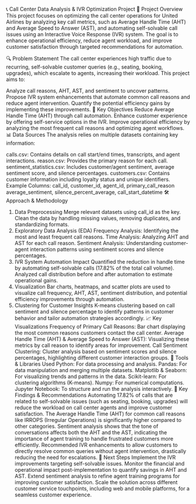 📞 Call Center Data Analysis & IVR Optimization Project
🚀 Project Overview
This project focuses on optimizing the call center operations for United Airlines by analyzing key call metrics, such as Average Handle Time (AHT) and Average Speed to Answer (AST), and automating self-solvable call issues using an Interactive Voice Response (IVR) system. The goal is to enhance operational efficiency, reduce agent workload, and improve customer satisfaction through targeted recommendations for automation.

🔍 Problem Statement
The call center experiences high traffic due to recurring, self-solvable customer queries (e.g., seating, booking, upgrades), which escalate to agents, increasing their workload. This project aims to:

Analyze call reasons, AHT, AST, and sentiment to uncover patterns.
Propose IVR system enhancements that automate common call reasons and reduce agent intervention.
Quantify the potential efficiency gains by implementing these improvements.
🎯 Key Objectives
Reduce Average Handle Time (AHT) through call automation.
Enhance customer experience by offering self-service options in the IVR.
Improve operational efficiency by analyzing the most frequent call reasons and optimizing agent workflows.
📊 Data Sources
The analysis relies on multiple datasets containing key information:

calls.csv: Contains details on call start/end times, transcripts, and agent interactions.
reason.csv: Provides the primary reason for each call.
sentiment_statistics.csv: Includes customer/agent sentiment, average sentiment score, and silence percentages.
customers.csv: Contains customer information including loyalty status and unique identifiers.
Example Columns:
call_id, customer_id, agent_id, primary_call_reason
average_sentiment, silence_percent_average, call_start_datetime
🛠️ Approach & Methodology
1. Data Preprocessing
Merge relevant datasets using call_id as the key.
Clean the data by handling missing values, removing duplicates, and standardizing formats.
2. Exploratory Data Analysis (EDA)
Frequency Analysis: Identifying the most and least frequent call reasons.
Time Analysis: Analyzing AHT and AST for each call reason.
Sentiment Analysis: Understanding customer-agent interaction patterns using sentiment scores and silence percentages.
3. IVR System Automation Impact
Quantified the reduction in handle time by automating self-solvable calls (17.82% of the total call volume).
Analyzed call distribution before and after automation to estimate operational gains.
4. Visualization
Bar charts, heatmaps, and scatter plots are used to visualize call frequency, AHT, AST, sentiment distribution, and potential efficiency improvements through automation.
5. Clustering for Customer Insights
K-means clustering based on call sentiment and silence percentage to identify patterns in customer behavior and tailor automation strategies accordingly.
📈 Key Visualizations
Frequency of Primary Call Reasons: Bar chart displaying the most common reasons customers contact the call center.
Average Handle Time (AHT) & Average Speed to Answer (AST): Visualizing these metrics by call reason to identify areas for improvement.
Call Sentiment Clustering: Cluster analysis based on sentiment scores and silence percentages, highlighting different customer interaction groups.
🔧 Tools & Libraries Used
Python: For data processing and analysis.
Pandas: For data manipulation and merging multiple datasets.
Matplotlib & Seaborn: For visualizing trends and patterns in the data.
Scikit-learn: For clustering algorithms (K-means).
Numpy: For numerical computations.
Jupyter Notebook: To structure and run the analysis interactively.
🌟 Key Findings & Recommendations
Automating 17.82% of calls that are related to self-solvable issues (such as seating, booking, upgrades) will reduce the workload on call center agents and improve customer satisfaction.
The Average Handle Time (AHT) for common call reasons like IRROPS (Irregular Operations) is significantly higher compared to other categories.
Sentiment analysis shows that the tone of conversations affects both the AHT and the AST, indicating the importance of agent training to handle frustrated customers more efficiently.
Recommended IVR enhancements to allow customers to directly resolve common queries without agent intervention, drastically reducing the need for escalations.
🚀 Next Steps
Implement the IVR improvements targeting self-solvable issues.
Monitor the financial and operational impact post-implementation to quantify savings in AHT and AST.
Extend sentiment analysis to refine agent training programs for improving customer satisfaction.
Scale the solution across different customer service touchpoints, including web and mobile platforms, for a seamless customer experience.
